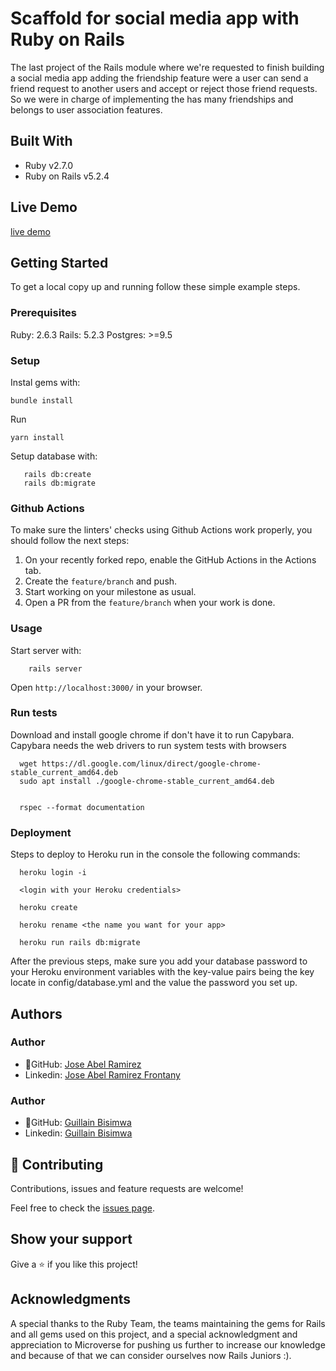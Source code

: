 # Scaffold for social media app with Ruby on Rails

The last project of the Rails module where we're requested to finish building a social media app adding the friendship feature were a user can send a friend request to another users and accept or reject those friend requests. So we were in charge of implementing the has many friendships and belongs to user association features.

## Built With

- Ruby v2.7.0
- Ruby on Rails v5.2.4

## Live Demo

[live demo](https://guillain-jose-social-media-app.herokuapp.com/)

## Getting Started

To get a local copy up and running follow these simple example steps.

### Prerequisites

Ruby: 2.6.3
Rails: 5.2.3
Postgres: >=9.5

### Setup

Instal gems with:

```
bundle install
```

Run

```
yarn install
```

Setup database with:

```
   rails db:create
   rails db:migrate
```

### Github Actions

To make sure the linters' checks using Github Actions work properly, you should follow the next steps:

1. On your recently forked repo, enable the GitHub Actions in the Actions tab.
2. Create the `feature/branch` and push.
3. Start working on your milestone as usual.
4. Open a PR from the `feature/branch` when your work is done.

### Usage

Start server with:

```
    rails server
```

Open `http://localhost:3000/` in your browser.

### Run tests

Download and install google chrome if don't have it to run Capybara.
Capybara needs the web drivers to run system tests with browsers

``` 
  wget https://dl.google.com/linux/direct/google-chrome-stable_current_amd64.deb
  sudo apt install ./google-chrome-stable_current_amd64.deb
	
```

``` 
  rspec --format documentation

```

### Deployment

Steps to deploy to Heroku run in the console the following commands:

```
  heroku login -i

  <login with your Heroku credentials>

  heroku create

  heroku rename <the name you want for your app>

  heroku run rails db:migrate

```
After the previous steps, make sure you add your database password to your Heroku environment variables with the key-value pairs being the key locate in config/database.yml and the value the password you set up.

## Authors

### Author

- 👤GitHub: [Jose Abel Ramirez](https://github.com/jose-Abel)
- Linkedin: [Jose Abel Ramirez Frontany](https://www.linkedin.com/in/jose-abel-ramirez-frontany-7674a842/)

### Author

- 👤GitHub: [Guillain Bisimwa](https://github.com/guillainbisimwa)
- Linkedin: [Guillain Bisimwa](https://www.linkedin.com/in/guillain-bisimwa-8a8b7a7b/)

## 🤝 Contributing

Contributions, issues and feature requests are welcome!

Feel free to check the [issues page](issues/).

## Show your support

Give a ⭐️ if you like this project!

## Acknowledgments

A special thanks to the Ruby Team, the teams maintaining the gems for Rails and all gems used on this project, and a special acknowledgment and appreciation to Microverse for pushing us further to increase our knowledge and because of that we can consider ourselves now Rails Juniors :).
